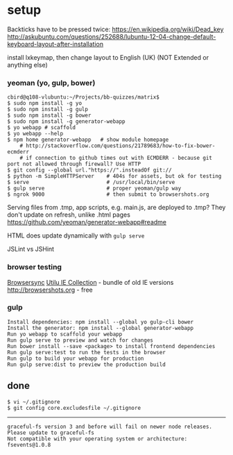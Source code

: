 # setup


Backticks have to be pressed twice: https://en.wikipedia.org/wiki/Dead_key
http://askubuntu.com/questions/252688/lubuntu-12-04-change-default-keyboard-layout-after-installation

install lxkeymap, then change layout to English (UK) (NOT Extended or anything else)

### yeoman (yo, gulp, bower)

    cbird@q108-vlubuntu:~/Projects/bb-quizzes/matrix$ 
    $ sudo npm install -g yo
    $ sudo npm install -g gulp
    $ sudo npm install -g bower
    $ sudo npm install -g generator-webapp
    $ yo webapp # scaffold 
    $ yo webapp --help
    $ npm home generator-webapp   # show module homepage
        # http://stackoverflow.com/questions/21789683/how-to-fix-bower-ecmderr
        # if connection to github times out with ECMDERR - because git port not allowed through firewall? Use HTTP
    $ git config --global url."https://".insteadOf git://
    $ python -m SimpleHTTPServer    # 404s for assets, but ok for testing
    $ serve                         # /usr/local/bin/serve
    $ gulp serve                    # proper yeoman/gulp way
    $ ngrok 9000                    # then submit to browsershots.org

Serving files from .tmp, app
scripts, e.g. main.js, are deployed to .tmp? They don't update on refresh, unlike .html pages
https://github.com/yeoman/generator-webapp#readme

HTML does update dynamically with `gulp serve`

JSLint vs JSHint

### browser testing

[Browsersync](https://www.browsersync.io/)
[Utilu IE Collection](http://utilu.com/IECollection/) - bundle of old IE versions
http://browsershots.org - free

### gulp

    Install dependencies: npm install --global yo gulp-cli bower
    Install the generator: npm install --global generator-webapp
    Run yo webapp to scaffold your webapp
    Run gulp serve to preview and watch for changes
    Run bower install --save <package> to install frontend dependencies
    Run gulp serve:test to run the tests in the browser
    Run gulp to build your webapp for production
    Run gulp serve:dist to preview the production build

## done

    $ vi ~/.gitignore
    $ git config core.excludesfile ~/.gitignore

---

    graceful-fs version 3 and before will fail on newer node releases. Please update to graceful-fs
    Not compatible with your operating system or architecture: fsevents@1.0.8